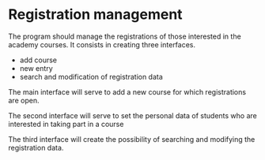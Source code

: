 # Registration management

The program should manage the registrations of those interested in the academy courses.
It consists in creating three interfaces.

- add course
- new entry
- search and modification of registration data

The main interface will serve to add a new course for which registrations are open.

The second interface will serve to set the personal data of students who are interested in taking part in a course

The third interface will create the possibility of searching and modifying the registration data.